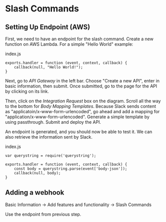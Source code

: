 # Slash Commands

## Setting Up Endpoint (AWS)
First, we need to have an endpoint for the slash command. Create a new function on AWS Lambda. For a simple "Hello World" example:

index.js
```
exports.handler = function (event, context, callback) {
    callback(null, "Hello World!");
}
```  

Next, go to *API Gateway* in the left bar. Choose "Create a new API", enter in basic information, then submit. Once submitted, go to the page for the API by clicking on its link. 

Then, click on the *Integration Request* box on the diagram. Scroll all the way to the bottom for *Body Mapping Templates*. Because Slack sends content as  "applicatoin/x-www-form-urlencoded", go ahead and add a mapping for "application/x-www-form-urlencoded". Generate a simple template by using passthrough. Submit and deploy the API.

An endpoint is generated, and you should now be able to test it. We can also retrieve the information sent by Slack. 

index.js
```
var querystring = require('querystring');

exports.handler = function (event, context, callback) {
    const body = querystring.parse(event['body-json']);
    callback(null, body);
}
```  

## Adding a webhook
Basic Information -> Add features and functionality -> Slash Commands

Use the endpoint from previous step.



